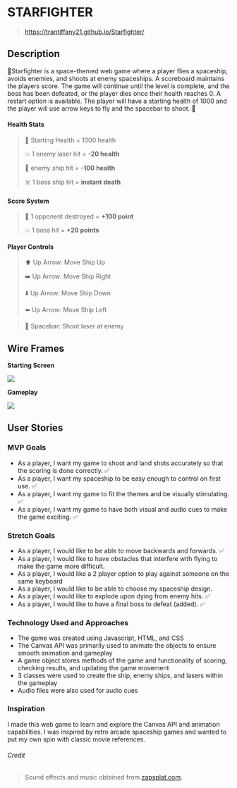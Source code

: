 # STARFIGHTER

> https://trantiffany21.github.io/Starfighter/

## Description
:space_invader:Starfighter is a space-themed web game where a player flies a spaceship, avoids enemies, and shoots at enemy spaceships. A scoreboard maintains the players score. The game will continue until the level is complete, and the boss has been defeated, or the player dies once their health reaches 0. A restart option is available. The player will have a starting health of 1000 and the player will use arrow keys to fly and the spacebar to shoot. :space_invader:

#### Health Stats

> :hospital: Starting Health = 1000 health
>
> :boom: 1 enemy laser hit = **-20 health**
>
> :space_invader: enemy ship hit = **-100 health**
> 
> :skull_and_crossbones: 1 boss ship hit = **instant death**

#### Score System

> :space_invader: 1 opponent destroyed = **+100 point**
> 
> :boom: 1 boss hit = **+20 points**

#### Player Controls
> :arrow_up: Up Arrow: Move Ship Up
> 
> :arrow_right: Up Arrow: Move Ship Right
> 
> :arrow_down: Up Arrow: Move Ship Down
> 
> :arrow_left: Up Arrow: Move Ship Left

> :rocket: Spacebar: Shoot laser at enemy


## Wire Frames
**Starting Screen**

![](https://cdn.discordapp.com/attachments/580937803869716480/874795917478330398/Untitled_Artwork.png)

**Gameplay**

![](https://cdn.discordapp.com/attachments/580937803869716480/874798726726701156/Untitled_Artwork.png)



## User Stories


### MVP Goals
- As a player, I want my game to shoot and land shots accurately so that the scoring is done correctly. :white_check_mark:
- As a player, I want my spaceship to be easy enough to control on first use. :white_check_mark:
- As a player, I want my game to fit the themes and be visually stimulating. :white_check_mark:
- As a player, I want my game to have both visual and audio cues to make the game exciting. :white_check_mark:

### Stretch Goals
- As a player, I would like to be able to move backwards and forwards. :white_check_mark:
- As a player, I would like to have obstacles that interfere with flying to make the game more difficult.
- As a player, I would like a 2 player option to play against someone on the same keyboard
- As a player, I would like to be able to choose my spaceship design.
- As a player, I would like to explode upon dying from enemy hits. :white_check_mark:
- As a player, I would like to have a final boss to defeat (added). :white_check_mark:


### Technology Used and Approaches
- The game was created using Javascript, HTML, and CSS
- The Canvas API was primarily used to animate the objects to ensure smooth animation and gameplay
- A game object stores methods of the game and functionality of scoring, checking results, and updating the game movement
- 3 classes were used to create the ship, enemy ships, and lasers within the gameplay
- Audio files were also used for audio cues

### Inspiration
I made this web game to learn and explore the Canvas API and animation capabilities. I was inspired by retro arcade spaceship games and wanted to put my own spin with classic movie references. 

###### Credit
> Sound effects and music obtained from [zapsplat.com](https://www.zapsplat.com).
